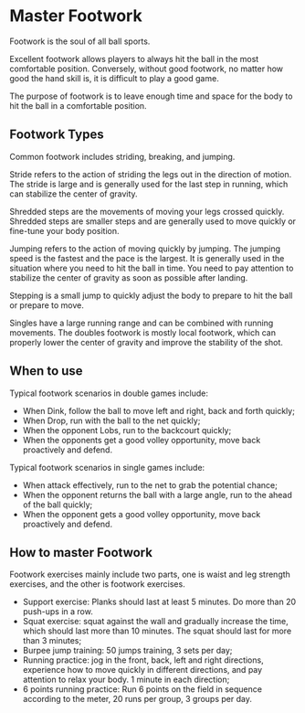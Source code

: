 # Master Footwork

Footwork is the soul of all ball sports. 

Excellent footwork allows players to always hit the ball in the most comfortable position. Conversely, without good footwork, no matter how good the hand skill is, it is difficult to play a good game.

The purpose of footwork is to leave enough time and space for the body to hit the ball in a comfortable position.

## Footwork Types

Common footwork includes striding, breaking, and jumping.

Stride refers to the action of striding the legs out in the direction of motion. The stride is large and is generally used for the last step in running, which can stabilize the center of gravity.

Shredded steps are the movements of moving your legs crossed quickly. Shredded steps are smaller steps and are generally used to move quickly or fine-tune your body position.

Jumping refers to the action of moving quickly by jumping. The jumping speed is the fastest and the pace is the largest. It is generally used in the situation where you need to hit the ball in time. You need to pay attention to stabilize the center of gravity as soon as possible after landing.

Stepping is a small jump to quickly adjust the body to prepare to hit the ball or prepare to move.

Singles have a large running range and can be combined with running movements. The doubles footwork is mostly local footwork, which can properly lower the center of gravity and improve the stability of the shot.

## When to use

Typical footwork scenarios in double games include:

* When Dink, follow the ball to move left and right, back and forth quickly;
* When Drop, run with the ball to the net quickly;
* When the opponent Lobs, run to the backcourt quickly;
* When the opponents get a good volley opportunity, move back proactively and defend.

Typical footwork scenarios in single games include:

* When attack effectively, run to the net to grab the potential chance;
* When the opponent returns the ball with a large angle, run to the ahead of the ball quickly;
* When the opponent gets a good volley opportunity, move back proactively and defend.

## How to master Footwork

Footwork exercises mainly include two parts, one is waist and leg strength exercises, and the other is footwork exercises.

* Support exercise: Planks should last at least 5 minutes. Do more than 20 push-ups in a row.
* Squat exercise: squat against the wall and gradually increase the time, which should last more than 10 minutes. The squat should last for more than 3 minutes;
* Burpee jump training: 50 jumps training, 3 sets per day;
* Running practice: jog in the front, back, left and right directions, experience how to move quickly in different directions, and pay attention to relax your body. 1 minute in each direction;
* 6 points running practice: Run 6 points on the field in sequence according to the meter, 20 runs per group, 3 groups per day.